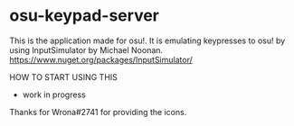 # osu-keypad-server

This is the application made for osu!.
It is emulating keypresses to osu! by using InputSimulator by Michael Noonan. https://www.nuget.org/packages/InputSimulator/

HOW TO START USING THIS
- work in progress

Thanks for Wrona#2741 for providing the icons.
